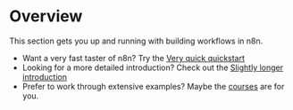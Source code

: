 # Overview

This section gets you up and running with building workflows in n8n.

* Want a very fast taster of n8n? Try the [Very quick quickstart](/try-it-out/quickstart/)
* Looking for a more detailed introduction? Check out the [Slightly longer introduction](/try-it-out/longer-introduction/)
* Prefer to work through extensive examples? Maybe the [courses](/courses/) are for you.
